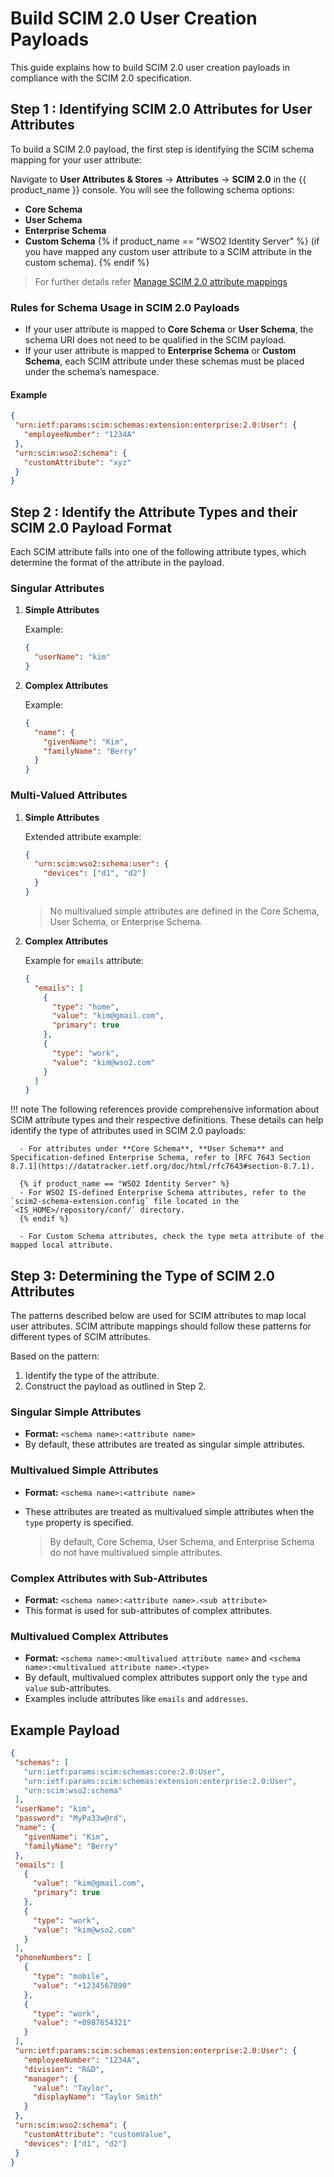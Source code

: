 # Build SCIM 2.0 User Creation Payloads


This guide explains how to build SCIM 2.0 user creation payloads in compliance with the SCIM 2.0 specification.


## Step 1 : Identifying SCIM 2.0 Attributes for User Attributes


To build a SCIM 2.0 payload, the first step is identifying the SCIM schema mapping for your user attribute:


Navigate to **User Attributes & Stores** → **Attributes** → **SCIM 2.0** in the {{ product_name }} console. You will see the following schema options:

  - **Core Schema**
  - **User Schema**
  - **Enterprise Schema**
  - **Custom Schema**  {% if product_name == "WSO2 Identity Server" %} (if you have mapped any custom user attribute to a SCIM attribute in the custom schema). {% endif %} 


> For further details refer [Manage SCIM 2.0 attribute mappings]({{base_path}}/guides/users/attributes/manage-scim2-attribute-mappings)


### Rules for Schema Usage in SCIM 2.0 Payloads


- If your user attribute is mapped to **Core Schema** or **User Schema**, the schema URI does not need to be qualified in the SCIM payload.
- If your user attribute is mapped to **Enterprise Schema** or **Custom Schema**, each SCIM attribute under these schemas must be placed under the schema’s namespace.


#### Example
```json
{
 "urn:ietf:params:scim:schemas:extension:enterprise:2.0:User": {
   "employeeNumber": "1234A"
 },
 "urn:scim:wso2:schema": {
   "customAttribute": "xyz"
 }
}

```


## Step 2 : Identify the Attribute Types and their SCIM 2.0 Payload Format


Each SCIM attribute falls into one of the following attribute types, which determine the format of the attribute in the payload.


### Singular Attributes

1. **Simple Attributes**

    Example:
    ```json
    {
      "userName": "kim"
    }
    ```


2. **Complex Attributes**

    Example:
    ```json
    {
      "name": {
        "givenName": "Kim",
        "familyName": "Berry"
      }
    }
    ```


### Multi-Valued Attributes
1. **Simple Attributes**

    Extended attribute example:
    ```json
    {
      "urn:scim:wso2:schema:user": {
        "devices": ["d1", "d2"]
      }
    }
    ```

    > No multivalued simple attributes are defined in the Core Schema, User Schema, or Enterprise Schema.


2. **Complex Attributes**

    Example for `emails` attribute:
    ```json
    {
      "emails": [
        {
          "type": "home",
          "value": "kim@gmail.com",
          "primary": true
        },
        {
          "type": "work",
          "value": "kim@wso2.com"
        }
      ]
    }
    ```

!!! note
    The following references provide comprehensive information about SCIM attribute types and their respective definitions. These details can help identify the type of attributes used in SCIM 2.0 payloads:

      - For attributes under **Core Schema**, **User Schema** and Specification-defined Enterprise Schema, refer to [RFC 7643 Section 8.7.1](https://datatracker.ietf.org/doc/html/rfc7643#section-8.7.1).

      {% if product_name == "WSO2 Identity Server" %}
      - For WSO2 IS-defined Enterprise Schema attributes, refer to the `scim2-schema-extension.config` file located in the `<IS_HOME>/repository/conf/` directory.
      {% endif %} 

      - For Custom Schema attributes, check the type meta attribute of the mapped local attribute.

## Step 3: Determining the Type of SCIM 2.0 Attributes

The patterns described below are used for SCIM attributes to map local user attributes. SCIM attribute mappings should follow these patterns for different types of SCIM attributes.

Based on the pattern:

  1. Identify the type of the attribute.
  2. Construct the payload as outlined in Step 2.


### Singular Simple Attributes


- **Format:** `<schema name>:<attribute name>`
- By default, these attributes are treated as singular simple attributes.


### Multivalued Simple Attributes


- **Format:** `<schema name>:<attribute name>`
- These attributes are treated as multivalued simple attributes when the `type` property is specified.


  > By default, Core Schema, User Schema, and Enterprise Schema do not have multivalued simple attributes.


### Complex Attributes with Sub-Attributes


- **Format:** `<schema name>:<attribute name>.<sub attribute>`
- This format is used for sub-attributes of complex attributes.


### Multivalued Complex Attributes


- **Format:** `<schema name>:<multivalued attribute name>` and `<schema name>:<multivalued attribute name>.<type>`
- By default, multivalued complex attributes support only the `type` and `value` sub-attributes.
- Examples include attributes like `emails` and `addresses`.


## Example Payload
```json
{
 "schemas": [
   "urn:ietf:params:scim:schemas:core:2.0:User",
   "urn:ietf:params:scim:schemas:extension:enterprise:2.0:User",
   "urn:scim:wso2:schema"
 ],
 "userName": "kim",
 "password": "MyPa33w@rd",
 "name": {
   "givenName": "Kim",
   "familyName": "Berry"
 },
 "emails": [
   {
     "value": "kim@gmail.com",
     "primary": true
   },
   {
     "type": "work",
     "value": "kim@wso2.com"
   }
 ],
 "phoneNumbers": [
   {
     "type": "mobile",
     "value": "+1234567890"
   },
   {
     "type": "work",
     "value": "+0987654321"
   }
 ],
 "urn:ietf:params:scim:schemas:extension:enterprise:2.0:User": {
   "employeeNumber": "1234A",
   "division": "R&D",
   "manager": {
     "value": "Taylor",
     "displayName": "Taylor Smith"
   }
 },
 "urn:scim:wso2:schema": {
   "customAttribute": "customValue",
   "devices": ["d1", "d2"]
 }
}
```
